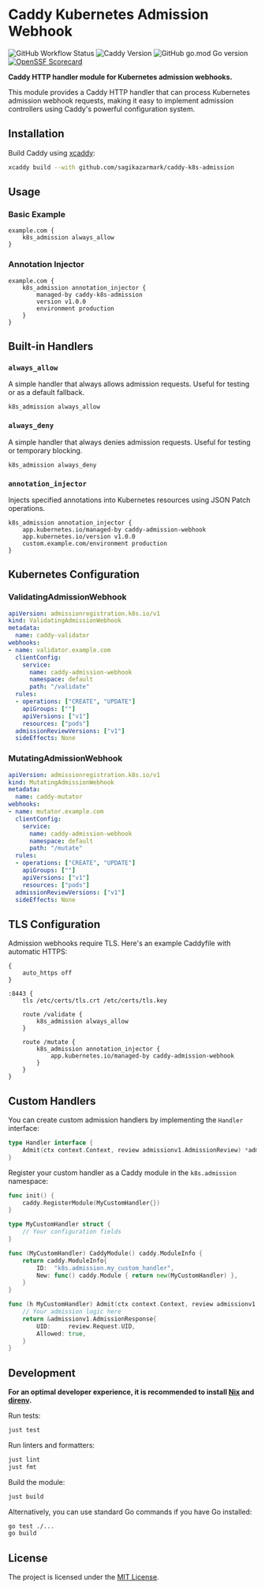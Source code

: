 # Caddy Kubernetes Admission Webhook

![GitHub Workflow Status](https://img.shields.io/github/actions/workflow/status/sagikazarmark/caddy-k8s-admission/ci.yaml?style=flat-square)
![Caddy Version](https://img.shields.io/badge/caddy%20version-%3E=2.10.x-61CFDD.svg?style=flat-square)
![GitHub go.mod Go version](https://img.shields.io/github/go-mod/go-version/sagikazarmark/caddy-k8s-admission?style=flat-square&color=61CFDD)
[![OpenSSF Scorecard](https://api.securityscorecards.dev/projects/github.com/sagikazarmark/caddy-k8s-admission/badge?style=flat-square)](https://deps.dev/go/github.com%252Fsagikazarmark%252Fcaddy-k8s-admission)

**Caddy HTTP handler module for Kubernetes admission webhooks.**

This module provides a Caddy HTTP handler that can process Kubernetes admission webhook requests, making it easy to implement admission controllers using Caddy's powerful configuration system.

## Installation

Build Caddy using [xcaddy](https://github.com/caddyserver/xcaddy):

```bash
xcaddy build --with github.com/sagikazarmark/caddy-k8s-admission
```

## Usage

### Basic Example

```caddyfile
example.com {
    k8s_admission always_allow
}
```

### Annotation Injector

```caddyfile
example.com {
    k8s_admission annotation_injector {
        managed-by caddy-k8s-admission
        version v1.0.0
        environment production
    }
}
```

## Built-in Handlers

### `always_allow`

A simple handler that always allows admission requests. Useful for testing or as a default fallback.

```caddyfile
k8s_admission always_allow
```

### `always_deny`

A simple handler that always denies admission requests. Useful for testing or temporary blocking.

```caddyfile
k8s_admission always_deny
```

### `annotation_injector`

Injects specified annotations into Kubernetes resources using JSON Patch operations.

```caddyfile
k8s_admission annotation_injector {
    app.kubernetes.io/managed-by caddy-admission-webhook
    app.kubernetes.io/version v1.0.0
    custom.example.com/environment production
}
```

## Kubernetes Configuration

### ValidatingAdmissionWebhook

```yaml
apiVersion: admissionregistration.k8s.io/v1
kind: ValidatingAdmissionWebhook
metadata:
  name: caddy-validator
webhooks:
- name: validator.example.com
  clientConfig:
    service:
      name: caddy-admission-webhook
      namespace: default
      path: "/validate"
  rules:
  - operations: ["CREATE", "UPDATE"]
    apiGroups: [""]
    apiVersions: ["v1"]
    resources: ["pods"]
  admissionReviewVersions: ["v1"]
  sideEffects: None
```

### MutatingAdmissionWebhook

```yaml
apiVersion: admissionregistration.k8s.io/v1
kind: MutatingAdmissionWebhook
metadata:
  name: caddy-mutator
webhooks:
- name: mutator.example.com
  clientConfig:
    service:
      name: caddy-admission-webhook
      namespace: default
      path: "/mutate"
  rules:
  - operations: ["CREATE", "UPDATE"]
    apiGroups: [""]
    apiVersions: ["v1"]
    resources: ["pods"]
  admissionReviewVersions: ["v1"]
  sideEffects: None
```

## TLS Configuration

Admission webhooks require TLS. Here's an example Caddyfile with automatic HTTPS:

```caddyfile
{
    auto_https off
}

:8443 {
    tls /etc/certs/tls.crt /etc/certs/tls.key

    route /validate {
        k8s_admission always_allow
    }

    route /mutate {
        k8s_admission annotation_injector {
            app.kubernetes.io/managed-by caddy-admission-webhook
        }
    }
}
```

## Custom Handlers

You can create custom admission handlers by implementing the `Handler` interface:

```go
type Handler interface {
    Admit(ctx context.Context, review admissionv1.AdmissionReview) *admissionv1.AdmissionResponse
}
```

Register your custom handler as a Caddy module in the `k8s.admission` namespace:

```go
func init() {
    caddy.RegisterModule(MyCustomHandler{})
}

type MyCustomHandler struct {
    // Your configuration fields
}

func (MyCustomHandler) CaddyModule() caddy.ModuleInfo {
    return caddy.ModuleInfo{
        ID:  "k8s.admission.my_custom_handler",
        New: func() caddy.Module { return new(MyCustomHandler) },
    }
}

func (h MyCustomHandler) Admit(ctx context.Context, review admissionv1.AdmissionReview) *admissionv1.AdmissionResponse {
    // Your admission logic here
    return &admissionv1.AdmissionResponse{
        UID:     review.Request.UID,
        Allowed: true,
    }
}
```

## Development

**For an optimal developer experience, it is recommended to install [Nix](https://nixos.org/download.html) and [direnv](https://direnv.net/docs/installation.html).**

Run tests:

```bash
just test
```

Run linters and formatters:

```bash
just lint
just fmt
```

Build the module:

```bash
just build
```

Alternatively, you can use standard Go commands if you have Go installed:

```bash
go test ./...
go build
```

## License

The project is licensed under the [MIT License](LICENSE).
